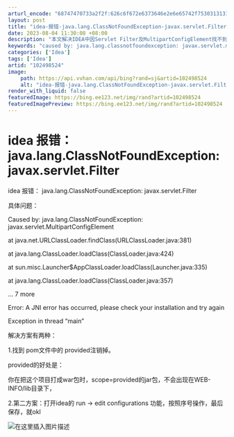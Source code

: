 ```yaml
---
arturl_encode: "68747470733a2f2f:626c6f672e6373646e2e6e65742f753031313133313232382f:61727469636c652f64657461696c732f313032343938353234"
layout: post
title: "idea-报错-java.lang.ClassNotFoundException-javax.servlet.Filter"
date: 2023-08-04 11:30:08 +08:00
description: "本文解决IDEA中因Servlet Filter及MultipartConfigElement找不到"
keywords: "caused by: java.lang.classnotfoundexception: javax.servlet.multipartconfigel"
categories: ['Idea']
tags: ['Idea']
artid: "102498524"
image:
    path: https://api.vvhan.com/api/bing?rand=sj&artid=102498524
    alt: "idea-报错-java.lang.ClassNotFoundException-javax.servlet.Filter"
render_with_liquid: false
featuredImage: https://bing.ee123.net/img/rand?artid=102498524
featuredImagePreview: https://bing.ee123.net/img/rand?artid=102498524
---
```


# idea 报错： java.lang.ClassNotFoundException: javax.servlet.Filter

idea 报错： java.lang.ClassNotFoundException: javax.servlet.Filter
  
具体问题：

Caused by: java.lang.ClassNotFoundException: javax.servlet.MultipartConfigElement
  
at java.net.URLClassLoader.findClass(URLClassLoader.java:381)
  
at java.lang.ClassLoader.loadClass(ClassLoader.java:424)
  
at sun.misc.Launcher$AppClassLoader.loadClass(Launcher.java:335)
  
at java.lang.ClassLoader.loadClass(ClassLoader.java:357)
  
… 7 more
  
Error: A JNI error has occurred, please check your installation and try again
  
Exception in thread “main”

解决方案有两种：
  
1.找到 pom文件中的 provided注销掉。
  
provided的好处是：
  
你在把这个项目打成war包时，scope=provided的jar包，不会出现在WEB-INFO/lib目录下，
  
2.第二方案：打开idea的 run -> edit configurations 功能，按照序号操作，最后保存，就okl
  
![在这里插入图片描述](https://i-blog.csdnimg.cn/blog_migrate/850800ef394a82e29782870b48d624cd.png)